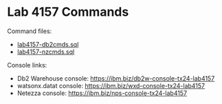 # Lab 4157 Commands

Command files:
 - [lab4157-db2cmds.sql](lab4157-db2cmds.sql)
 - [lab4157-nzcmds.sql](lab4157-nzcmds.sql)

Console links:
 - Db2 Warehouse console:  https://ibm.biz/db2w-console-tx24-lab4157
 - watsonx.datat console:  https://ibm.biz/wxd-console-tx24-lab4157
 - Netezza console:        https://ibm.biz/nps-console-tx24-lab4157


